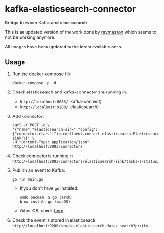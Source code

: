 # kafka-elasticsearch-connector

Bridge between Kafka and elasticsearch

This is an updated version of the work done by [raymasson](https://github.com/raymasson/kafka-elasticsearch-connector) which seems to not be working anymore. 

All images have been updated to the latest available ones.

## Usage

1. Run the docker-compose file
    ```
    docker-compose up -d
    ```

2. Check elasticsearch and kafka-connector are running in:

    - `http://localhost:8083/` (kafka-connect)
    - `http://localhost:9200/` (elasticsearch)

3. Add connector:

    ```
    curl -X POST -d \
    '{"name":"elasticsearch-sink","config":{"connector.class":"io.confluent.connect.elasticsearch.ElasticsearchSinkConnector","tasks.max":"1","topics":"simple.elasticsearch.data","key.ignore":"true","schema.ignore":"true","connection.url":"http://elasticsearch:9200","type.name":"_doc","name":"elasticsearch-sink"}}' \
    -H "Content-Type: application/json" http://localhost:8083/connectors
    ```

4. Check connector is running in `http://localhost:8083/connectors/elasticsearch-sink/tasks/0/status`.


5. Publish an event to Kafka:

    ```
    go run main.go
    ```
    
    - If you don't have `go` installed:
        ```
        sudo pacman -S go (arch)
        brew install go (macOS)
        ```
    - Other OS, check [here](https://golang.org/doc/install).


6. Check the event is stored in elasticseach `http://localhost:9200/simple.elasticsearch.data/_search?pretty`.